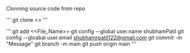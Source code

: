 Clonning source code from repo

'''
git clone <<git repo>>
'''

'''
git add <<File_Name>>
git config --global user.name shubhamPatil
git config --gloabal user.email shubhamrpatil122@gmail.com
git commit -m "Message"
git branch -m main
git push origin main
'''